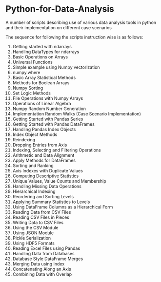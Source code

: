 # Python-for-Data-Analysis
A number of scripts describing use of various data analysis tools in python and their implementation on different case scenarios


The sequence for following the scripts instruction wise is as follows:

1.  Getting started with ndarrays
2.  Handling DataTypes for ndarrays
3.  Basic Operations on Arrays
4.  Universal Functions
5.  Simple example using Numpy vectorization
6.  numpy.where
7.  Basic Array Statistical Methods
8.  Methods for Boolean Arrays
9.  Numpy Sorting
10. Set Logic Methods
11. File Operations with Numpy Arrays
12. Operations of Linear Algebra
13. Numpy Random Number Generation
14. Implementation Random Walks (Case Scenario Implementation)
15. Getting Started with Pandas Series
16. Getting Started with Pandas DataFrames
17. Handling Pandas Index Objects
18. Index Object Methods
19. Reindexing
20. Dropping Entries from Axis
21. Indexing, Selecting and Filtering Operations
22. Arithmetic and Data Alignment
23. Apply Methods for DataFrames
24. Sorting and Ranking
25. Axis Indexes with Duplicate Values
26. Computing Descriptive Statistics
27. Unique Values, Value Counts and Membership
28. Handling Missing Data Operations
29. Hierarchical Indexing
30. Reordering and Sorting Levels
31. Applying Summary Statistics to Levels
32. Using DataFrame Columns as a Hierarchical Form
33. Reading Data from CSV Files
34. Reading CSV Files in Pieces
35. Writing Data to CSV Files
36. Using the CSV Module
37. Using JSON Module
38. Pickle Serialization
39. Using HDF5 Formats
40. Reading Excel Files using Pandas
41. Handling Data from Databases
42. Database Style DataFrame Merges
43. Merging Data using Index
44. Concatenating Along an Axis
45. Combining Data with Overlap

